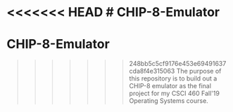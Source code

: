 <<<<<<< HEAD
﻿# CHIP-8-Emulator
=======
# CHIP-8-Emulator
>>>>>>> 248bb5c5cf9176e453e69491637cda8f4e315063
The purpose of this repository is to build out a CHIP-8 emulator as the final project for my CSCI 460 Fall'19 Operating Systems course.
